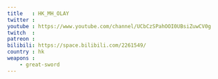 ```yaml
---
title   : HK_MH_OLAY
twitter :
youtube : https://www.youtube.com/channel/UCbCzSPahOOI0UBsiZuwCV0g
twitch  :
patreon :
bilibili: https://space.bilibili.com/2261549/
country : hk
weapons :
    - great-sword
---
```

